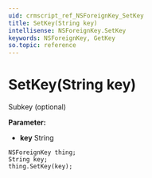 ```yaml
---
uid: crmscript_ref_NSForeignKey_SetKey
title: SetKey(String key)
intellisense: NSForeignKey.SetKey
keywords: NSForeignKey, GetKey
so.topic: reference
---
```


# SetKey(String key)

Subkey (optional)

**Parameter:** 
* **key** String

```crmscript
NSForeignKey thing;
String key;
thing.SetKey(key);
```

